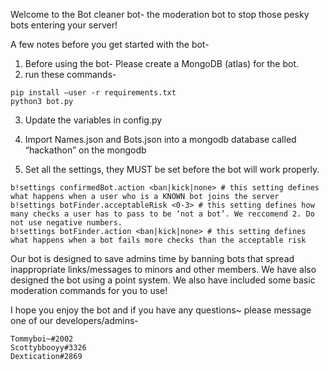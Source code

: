Welcome to the Bot cleaner bot- the moderation bot to stop those pesky bots entering your server!

A few notes before you get started with the bot-
     
1) Before using the bot- Please create a MongoDB (atlas) for the bot.   
2) run these commands-   
```
pip install —user -r requirements.txt
python3 bot.py
```
3) Update the variables in config.py   

4) Import Names.json and Bots.json into a mongodb database called “hackathon” on the mongodb

4) Set all the settings, they MUST be set before the bot will work properly.
```
b!settings confirmedBot.action <ban|kick|none> # this setting defines what happens when a user who is a KNOWN bot joins the server
b!settings botFinder.acceptableRisk <0-3> # this setting defines how many checks a user has to pass to be ‘not a bot’. We reccomend 2. Do not use negative numbers.
b!settings botFinder.action <ban|kick|none> # this setting defines what happens when a bot fails more checks than the acceptable risk
```
Our bot is designed to save admins time by banning bots that spread inappropriate links/messages to minors and other members. We have also designed the bot using a point system. We also have included some basic moderation commands for you to use!

I hope you enjoy the bot and if you have any questions~ please message one of our developers/admins-

```
Tommyboi~#2002
Scottybbooyy#3326
Dextication#2869
```
